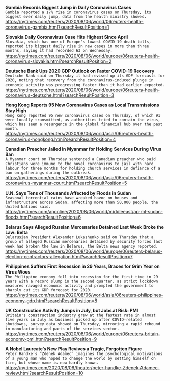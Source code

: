**Gambia Records Biggest Jump in Daily Coronavirus Cases**\
`Gambia reported a 17% rise in coronavirus cases on Thursday, its biggest ever daily jump, data from the health ministry showed.`\
https://nytimes.com/reuters/2020/08/06/world/06reuters-health-coronavirus-gambia.html?searchResultPosition=1

**Slovakia Daily Coronavirus Case Hits Highest Since April**\
`Slovakia, which has one of Europe's lowest COVID-19 death tolls, reported its biggest daily rise in new cases in more than three months, saying it had recorded 63 on Wednesday.`\
https://nytimes.com/reuters/2020/08/06/world/europe/06reuters-health-coronavirus-slovakia.html?searchResultPosition=2

**Deutsche Bank Ups 2020 GDP Outlook on Faster COVID-19 Recovery**\
`Deutsche Bank said on Thursday it had revised up its GDP forecasts for 2020, noting that recovery from the coronavirus-induced plunge in economic activity was progressing faster than it had earlier expected.`\
https://nytimes.com/reuters/2020/08/06/world/europe/06reuters-health-coronavirus-deutsche.html?searchResultPosition=3

**Hong Kong Reports 95 New Coronavirus Cases as Local Transmissions Stay High**\
`Hong Kong reported 95 new coronavirus cases on Thursday, of which 91 were locally transmitted, as authorities tried to contain the virus, which has seen a resurgence in the global financial hub over the past month.`\
https://nytimes.com/reuters/2020/08/06/world/asia/06reuters-health-coronavirus-hongkong.html?searchResultPosition=4

**Canadian Preacher Jailed in Myanmar for Holding Services During Virus Ban**\
`A Myanmar court on Thursday sentenced a Canadian preacher who said Christians were immune to the novel coronavirus to jail with hard labour for three months for holding church services in defiance of a ban on gatherings during the outbreak.`\
https://nytimes.com/reuters/2020/08/06/world/asia/06reuters-health-coronavirus-myanmar-court.html?searchResultPosition=5

**U.N. Says Tens of Thousands Affected by Floods in Sudan**\
`Seasonal torrential rains have wreaked havoc on houses and infrastructure across Sudan, affecting more than 50,000 people, the United Nations said. `\
https://nytimes.com/aponline/2020/08/06/world/middleeast/ap-ml-sudan-floods.html?searchResultPosition=6

**Belarus Says Alleged Russian Mercenaries Detained Last Week Broke the Law: Belta**\
`Belarusian President Alexander Lukashenko said on Thursday that a group of alleged Russian mercenaries detained by security forces last week had broken the law in Belarus, the Belta news agency reported.`\
https://nytimes.com/reuters/2020/08/06/world/europe/06reuters-belarus-election-contractors-allegation.html?searchResultPosition=7

**Philippines Suffers First Recession in 29 Years, Braces for Grim Year on Virus Woes**\
`The Philippine economy fell into recession for the first time in 29 years with a record slump in the second quarter, as strict lockdown measures ravaged economic activity and prompted the government to sharply cut its GDP forecast for 2020.`\
https://nytimes.com/reuters/2020/08/06/world/asia/06reuters-philippines-economy-gdp.html?searchResultPosition=8

**UK Construction Activity Jumps in July, but Jobs at Risk: PMI**\
`Britain's construction industry grew at the fastest rate in almost five years in July as business picked up after COVID-related shutdowns, survey data showed on Thursday, mirroring a rapid rebound in manufacturing and parts of the services sector.`\
https://nytimes.com/reuters/2020/08/06/world/europe/06reuters-britain-economy-pmi.html?searchResultPosition=9

**A Nobel Laureate’s New Play Revives a Tragic, Forgotten Figure**\
`Peter Handke’s “Zdenek Adamec” imagines the psychological motivations of a young man who hoped to change the world by setting himself on fire, but whose name is now hardly known.`\
https://nytimes.com/2020/08/06/theater/peter-handke-Zdenek-Adamec-review.html?searchResultPosition=10


